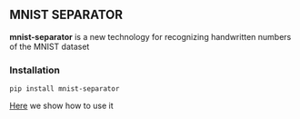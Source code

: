 ## MNIST SEPARATOR
**mnist-separator** is a new technology for recognizing handwritten numbers of the MNIST dataset

### Installation
```
pip install mnist-separator
```
[Here](https://boriskravtsov.com) we show how to use it 
